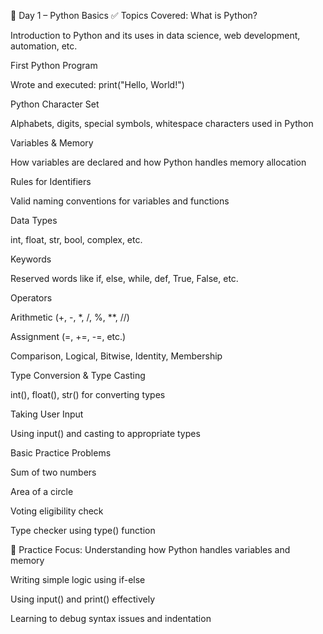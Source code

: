 📘 Day 1 – Python Basics
✅ Topics Covered:
What is Python?

Introduction to Python and its uses in data science, web development, automation, etc.

First Python Program

Wrote and executed: print("Hello, World!")

Python Character Set

Alphabets, digits, special symbols, whitespace characters used in Python

Variables & Memory

How variables are declared and how Python handles memory allocation

Rules for Identifiers

Valid naming conventions for variables and functions

Data Types

int, float, str, bool, complex, etc.

Keywords

Reserved words like if, else, while, def, True, False, etc.

Operators

Arithmetic (+, -, *, /, %, **, //)

Assignment (=, +=, -=, etc.)

Comparison, Logical, Bitwise, Identity, Membership

Type Conversion & Type Casting

int(), float(), str() for converting types

Taking User Input

Using input() and casting to appropriate types

Basic Practice Problems

Sum of two numbers

Area of a circle

Voting eligibility check

Type checker using type() function

🧠 Practice Focus:
Understanding how Python handles variables and memory

Writing simple logic using if-else

Using input() and print() effectively

Learning to debug syntax issues and indentation
